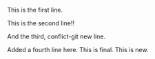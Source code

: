 This is the first line.

This is the second line!!


And the third, conflict-git new line.

Added a fourth line here. This is final. This is new.

